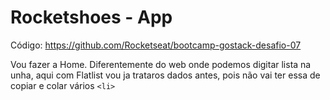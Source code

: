 # Rocketshoes - App

Código: https://github.com/Rocketseat/bootcamp-gostack-desafio-07

Vou fazer a Home. Diferentemente do web onde podemos digitar lista na unha,
aqui com Flatlist vou ja trataros dados antes, pois não vai ter essa de copiar e
colar vários `<li>`

